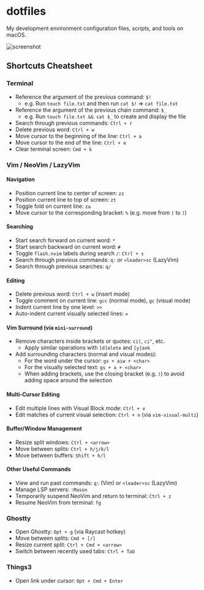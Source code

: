 # dotfiles

My development environment configuration files, scripts, and tools on macOS.

![screenshot](https://i.postimg.cc/66sY5bdR/Clean-Shot-2025-05-25-at-08-26-53.jpg)

## Shortcuts Cheatsheet

### Terminal

* Reference the argument of the previous command: `$!`
  * e.g. Run `touch file.txt` and then run `cat $!` => `cat file.txt`
* Reference the argument of the previous chain command: `$_`
  * e.g. Run `touch file.txt && cat $_` to create and display the file
* Search through previous commands: `Ctrl + r`
* Delete previous word: `Ctrl + w`
* Move cursor to the beginning of the line: `Ctrl + a`
* Move cursor to the end of the line: `Ctrl + e`
* Clear terminal screen: `Cmd + k`

### Vim / NeoVim / LazyVim

#### Navigation

* Position current line to center of screen: `zz`
* Position current line to top of screen: `zt`
* Toggle fold on current line: `za`
* Move cursor to the corresponding bracket: `%` (e.g. move from `(` to `)`)

#### Searching

* Start search forward on current word: `*`
* Start search backward on current word: `#`
* Toggle `flash.nvim` labels during search `/`: `Ctrl + s`
* Search through previous commands: `q:` or `<leader>sc` (LazyVim)
* Search through previous searches: `q/`

#### Editing

* Delete previous word: `Ctrl + w` (insert mode)
* Toggle comment on current line: `gcc` (normal mode), `gc` (visual mode)
* Indent current line by one level: `>>`
* Auto-indent current visually selected lines: `=`

#### Vim Surround (via `mini-surround`)

* Remove characters inside brackets or quotes: `ci(`, `ci"`, etc.
  * Apply similar operations with `[d]elete` and `[y]ank`
* Add surrounding characters (normal and visual modes):
  * For the word under the cursor: `gs + aiw + <char>`
  * For the visually selected text: `gs + a + <char>`
  * When adding brackets, use the closing bracket (e.g. `)`) to avoid
  adding space around the selection

#### Multi-Cursor Editing

* Edit multiple lines with Visual Block mode: `Ctrl + v`
* Edit matches of current visual selection: `Ctrl + n` (via `vim-visual-multi`)

#### Buffer/Window Management

* Resize split windows: `Ctrl + <arrow>`
* Move between splits: `Ctrl + h/j/k/l`
* Move between buffers: `Shift + h/l`

#### Other Useful Commands

* View and run past commands: `q:` (Vim) or `<leader>sc` (LazyVim)
* Manage LSP servers: `:Mason`
* Temporarily suspend NeoVim and return to terminal: `Ctrl + z`
* Resume NeoVim from terminal: `fg`

### Ghostty

* Open Ghostty: `Opt + g` (via Raycast hotkey)
* Move between splits: `Cmd + [/]`
* Resize current split: `Ctrl + Cmd + <arrow>`
* Switch between recently used tabs: `Ctrl + Tab`

### Things3

* Open link under cursor: `Opt + Cmd + Enter`

